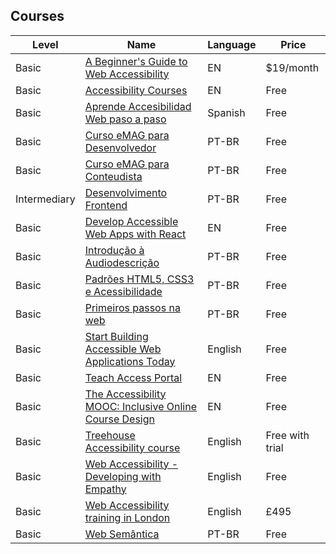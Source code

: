 ## Courses

| Level | Name | Language | Price |
|---    |---   |---       |---    |
| Basic | [A Beginner's Guide to Web Accessibility](https://webdesign.tutsplus.com/courses/a-beginners-guide-to-web-accessibility) | EN | $19/month |
| Basic | [Accessibility Courses](https://github.com/mgifford/a11y-courses) | EN | Free |
| Basic | [Aprende Accesibilidad Web paso a paso](https://www.udemy.com/aprende-accesibilidad-web-paso-a-paso/) | Spanish | Free |
| Basic | [Curso eMAG para Desenvolvedor](http://emag.governoeletronico.gov.br/cursodesenvolvedor/) | PT-BR | Free |
| Basic | [Curso eMAG para Conteudista](http://emag.governoeletronico.gov.br/cursoconteudista/) | PT-BR | Free |
| Intermediary | [Desenvolvimento Frontend](https://cursos.timtec.com.br/course/desenvolvimento-de-front-end/intro) | PT-BR | Free |
| Basic | [Develop Accessible Web Apps with React](https://egghead.io/courses/develop-accessible-web-apps-with-react) | EN | Free |
| Basic | [Introdução à Audiodescrição](https://www.escolavirtual.gov.br/curso/320) | PT-BR | Free |
| Basic | [Padrões HTML5, CSS3 e Acessibilidade](http://www.w3c.br/Cursos/PadroesWebAcessibilidade) | PT-BR | Free |
| Basic | [Primeiros passos na web](https://github.com/VaiNaWeb/primeiros-passos-na-web) | PT-BR | Free |
| Basic | [Start Building Accessible Web Applications Today](https://egghead.io/courses/start-building-accessible-web-applications-today) | English | Free |
| Basic | [Teach Access Portal](https://teachaccess.github.io/tutorial/) | EN | Free |
| Basic | [The Accessibility MOOC: Inclusive Online Course Design](http://accessibility.mrooms.net/#a11y) | EN | Free |
| Basic | [Treehouse Accessibility course](https://teamtreehouse.com/library/accessibility) | English | Free with trial |
| Basic | [Web Accessibility - Developing with Empathy](https://www.udacity.com/course/web-accessibility--ud891) | English | Free |
| Basic | [Web Accessibility training in London](https://www.webcredible.com/training/web-accessibility-training/) | English | £495 |
| Basic | [Web Semântica](http://www.w3c.br/Cursos/WebSemantica) | PT-BR | Free |
